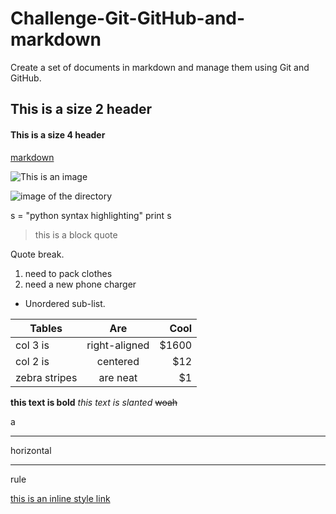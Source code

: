 # Challenge-Git-GitHub-and-markdown
 Create a set of documents in markdown and manage them using Git and GitHub.
 
## This is a size 2 header

#### This is a size 4 header

[markdown](markdown)

![This is an image](https://github.githubassets.com/images/modules/logos_page/GitHub-Mark.png)

![image of the directory](GitHub-Mark.png)

s = "python syntax highlighting"
print s

> this is a block quote

Quote break.
1. need to pack clothes
2. need a new phone charger   
* Unordered sub-list.

| Tables        | Are           | Cool  |
| ------------- |:-------------:| -----:|
| col 3 is      | right-aligned | $1600 |
| col 2 is      | centered      |   $12 |
| zebra stripes | are neat      |    $1 |

**this text is bold**
*this text is slanted*
~~woah~~

a

---

horizontal

---

rule

[this is an inline style link](https://www.google.com)
